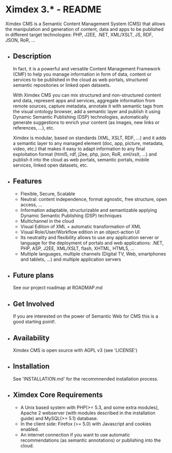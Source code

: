 # Ximdex 3.* - README


Ximdex CMS is a Semantic Content Management System (CMS) that allows the manipulation and generation of content, data and apps to be published in different target technologies: PHP, J2EE, .NET, XML/XSLT, JS, RDF, JSON, RoR, ...

* Description
  -----------

  In fact, it is a powerful and versatile Content Management Framework (CMF) to help you manage information in form of data, content or services to be published in the cloud as web portals, structured semantic repositories or linked open datasets. 

  With Ximdex CMS you can mix structured and non-structured content and data, represent apps and services, aggregate information from remote sources, capture metadata, annotate it with semantic tags from the visual ontology browser, add a semantic layer and publish it using Dynamic Semantic Publishing (DSP) technologies, automatically generate suggestions to enrich your content (as images, new links or references, ...), etc.

  Ximdex is modular, based on standards (XML, XSLT, RDF, ...) and it adds a semantic layer to any managed element (doc, app, picture, metadata, video, etc.) that makes it easy to adapt information to any final exploitation format (html5, rdf, j2ee, php, json, RoR, xml/xslt, …) and publish it into the cloud as web portals, semantic portals, mobile services, linked open datasets, etc.

* Features
  --------

  - Flexible, Secure, Scalable
  - Neutral: content independence, format agnostic, free structure, open access, ...
  - Information adaptable, structurizable and semantizable applying Dynamic Semantic Publishing (DSP) techniques
  - Multichannel in the cloud
  - Visual Edition of XML + automatic transformation of XML 
  - Visual Role/User/Workflow edition in an object-action UI
  - Its neutrality and flexibility allows to use any application server or language for the deployment of portals and web applications: .NET, PHP, ASP, J2EE, XML/XSLT, flash, XHTML, HTML5, ...
  - Multiple languages, multiple channels (Digital TV, Web, smartphones and tablets, ...) and multiple application servers


* Future plans
  ------------
  See our project roadmap at ROADMAP.md 


* Get Involved
  ------------
  If you are interested on the power of Semantic Web for CMS this is a good starting point!.


* Availability
  ------------
  Ximdex CMS is open source with AGPL v3 (see 'LICENSE') 
 
* Installation
  ------------
  See 'INSTALLATION.md' for the recommnended installation process.

* Ximdex Core Requirements 
  ------------------------
  -  A Unix based system with PHP(>= 5.3, and some extra modules), Apache 2 webserver (with modules described in the installation guide) and MySQL(>= 5.1) database.
  -  In the client side: Firefox (>= 5.0) with Javascript and cookies enabled. 
  -  An internet connection if you want to use automatic recommendations (as semantic annotations) or publishing into the cloud. 

